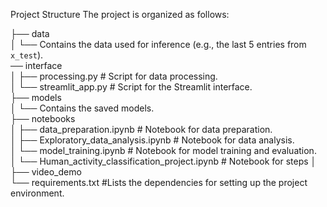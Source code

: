 Project Structure
The project is organized as follows:

├── data  
│   └── Contains the data used for inference (e.g., the last 5 entries from `x_test`).  
── interface  
│   ├── processing.py  # Script for data processing.  
│   └── streamlit_app.py  # Script for the Streamlit interface.  
├── models  
│   └── Contains the saved models.  
├── notebooks  
│   ├── data_preparation.ipynb  # Notebook for data preparation.  
│   ├── Exploratory_data_analysis.ipynb  # Notebook for data analysis.  
│   └── model_training.ipynb  # Notebook for model training and evaluation.  
│   └── Human_activity_classification_project.ipynb  # Notebook for steps
│
├── video_demo  
└── requirements.txt  #Lists the dependencies for setting up the project environment.  
